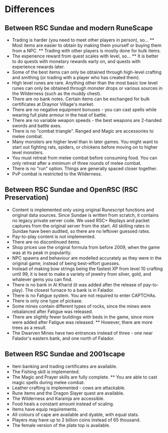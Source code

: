 Differences
===========

Between RSC Sundae and modern RuneScape
---------------------------------------

* Trading is harder (you need to meet other players in person), so...
** Most items are easier to obtain by making them yourself or buying them
   from a NPC.
** Trading with other players is mostly done for bulk items.
* The experience reward from quest scales with level, so...
** It is better to do quests with monetary rewards early on, and
   quests with experience rewards later.
* Some of the best items can only be obtained through high-level crafting
  and smithing (or trading with a player who has created them).
* High level runes are rare.  Anything other than the most basic low level
  runes can only be obtained through monster drops or various sources in 
  the Wilderness (such as the muddy chest).
* There are no bank notes.  Certain items can be exchanged for bulk
  certificates at Draynor Village's market.
* There are no negative equipment bonuses - you can cast spells while
  wearing full plate armour in the heat of battle.
* There are no variable weapon speeds - the best weapons are 2-handed
  swords and battle axes.
* There is no "combat triangle". Ranged and Magic are accessories to
  melee combat.
* Many monsters are higher level than in later games. You might
  want to start out fighting rats, spiders, or chickens before moving
  on to higher level monsters.
* You must retreat from melee combat before consuming food.  You can
  only retreat after a minimum of three rounds of melee combat.
* There is no "run" option. Things are generally spaced closer together.
* PvP combat is restricted to the Wilderness.


Between RSC Sundae and OpenRSC (RSC Preservation)
-------------------------------------------------

* Content is implemented only using original Runescript functions
  and original data sources.  Since Sundae is written from scratch,
  it contains no legacy private server code.  We used RSC+ Replays and
  packet captures from the original server from the start. All skilling
  rates in Sundae have been audited, so there are no leftover guessed
  rates.
* Pay-to-play content is not implemented.
* There are no discontinued items.
* Shop prices use the original formula from before 2009, when the game
  was at its peak in popularity.
* NPC spawns and behaviour are modelled accurately as they were in the
  original game, instead of being best-effort guesses.
* Instead of making bow strings being the fastest XP from level 10
  crafting until 99, it is best to make a variety of jewelry from
  silver, gold, and whatever gems you can find.
* There is no bank in Al Kharid (it was added after the release of
  pay-to-play). The closest furnace to a bank is in Falador.
* There is no Fatigue system.  You are not required to enter CAPTCHAs.
* There is only one type of pickaxe.
* Some mines contain different types of rocks, since the mines were
  rebalanced after Fatigue was released.
* There are slightly fewer buildings with beds in the game, since more
  were added after Fatigue was released.
** However, there are more trees as a result.
* The Dwarven Mines have two entrances instead of three -
  one near Falador's eastern bank, and one north of Falador.
  

Between RSC Sundae and 2001scape
--------------------------------

* Item banking and trading certificates are available.
* The Fishing skill is implemented.
* The Magic and Prayer skills are fully complete.
** You are able to cast magic spells during melee combat.
* Leather crafting is implemented - cows are attackable.
* Rune items and the Dragon Slayer quest are available.
* The Wilderness and Karamja are accessible.
* Food heals a constant amount instead of scaling.
* Items have equip requirements.
* All colours of cape are available and dyable, with equal stats.
* Players may have up to 2 billion coins instead of 65 thousand.
* The female version of the plate top is available.
